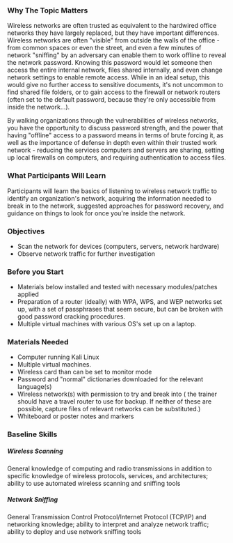 ### Why The Topic Matters

Wireless networks are often trusted as equivalent to the hardwired office networks they have largely replaced, but they have important differences. Wireless networks are often "visible" from outside the walls of the office - from common spaces or even the street, and even a few minutes of network "sniffing" by an adversary can enable them to work offline to reveal the network password.  Knowing this password would let someone then access the entire internal network, files shared internally, and even change network settings to enable remote access.  While in an ideal setup, this would give no further access to sensitive documents, it's not uncommon to find shared file folders, or to gain access to the firewall or network routers (often set to the default password, because they're only accessible from inside the network...).

By walking organizations through the vulnerabilities of wireless networks, you have the opportunity to discuss password strength, and the power that having "offline" access to a password means in terms of brute forcing it, as well as the importance of defense in depth even within their trusted work network - reducing the services computers and servers are sharing, setting up local firewalls on computers, and requiring authentication to access files.

### What Participants Will Learn

Participants will learn the basics of listening to wireless network traffic to identify an organization's network, acquiring the information needed to break in to the network, suggested approaches for password recovery, and guidance on things to look for once you're inside the network.

### Objectives

  * Scan the network for devices (computers, servers, network hardware)
  * Observe network traffic for further investigation

### Before you Start

  * Materials below installed and tested with necessary modules/patches applied
  * Preparation of a router (ideally) with WPA, WPS, and WEP networks set up, with a set of passphrases that seem secure, but can be broken with good password cracking procedures.
  * Multiple virtual machines with various OS's set up on a laptop.

### Materials Needed

  * Computer running Kali Linux
  * Multiple virtual machines.
  * Wireless card than can be set to monitor mode
  * Password and "normal" dictionaries downloaded for the relevant language(s)
  * Wireless network(s) with permission to try and break into ( the trainer should have a travel router to use for backup.  If neither of these are possible, capture files of relevant networks can  be substituted.)
  * Whiteboard or poster notes and markers

### Baseline Skills

##### Wireless Scanning

General knowledge of computing and radio transmissions in addition to specific knowledge of wireless protocols, services, and architectures; ability to use automated wireless scanning and sniffing tools 

##### Network Sniffing

General Transmission Control Protocol/Internet Protocol (TCP/IP) and networking knowledge; ability to interpret and analyze network traffic; ability to deploy and use network sniffing tools
